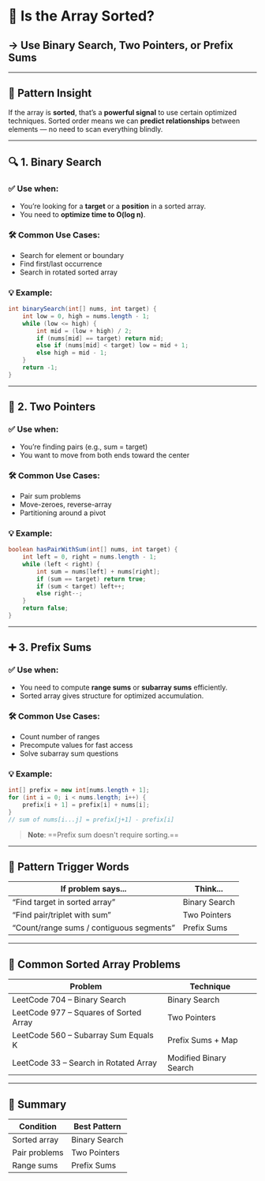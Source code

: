 
# 🔎 Is the Array Sorted?

## → Use **Binary Search**, **Two Pointers**, or **Prefix Sums**

---

## 🧠 Pattern Insight

If the array is **sorted**, that’s a **powerful signal** to use certain optimized techniques.
Sorted order means we can **predict relationships** between elements — no need to scan everything blindly.

---

## 🔍 1. **Binary Search**

### ✅ Use when:

* You’re looking for a **target** or a **position** in a sorted array.
* You need to **optimize time to O(log n)**.

### 🛠 Common Use Cases:

* Search for element or boundary
* Find first/last occurrence
* Search in rotated sorted array

### 💡 Example:

```java
int binarySearch(int[] nums, int target) {
    int low = 0, high = nums.length - 1;
    while (low <= high) {
        int mid = (low + high) / 2;
        if (nums[mid] == target) return mid;
        else if (nums[mid] < target) low = mid + 1;
        else high = mid - 1;
    }
    return -1;
}
```

---

## 👥 2. **Two Pointers**

### ✅ Use when:

* You’re finding pairs (e.g., sum = target)
* You want to move from both ends toward the center

### 🛠 Common Use Cases:

* Pair sum problems
* Move-zeroes, reverse-array
* Partitioning around a pivot

### 💡 Example:

```java
boolean hasPairWithSum(int[] nums, int target) {
    int left = 0, right = nums.length - 1;
    while (left < right) {
        int sum = nums[left] + nums[right];
        if (sum == target) return true;
        if (sum < target) left++;
        else right--;
    }
    return false;
}
```

---

## ➕ 3. **Prefix Sums**

### ✅ Use when:

* You need to compute **range sums** or **subarray sums** efficiently.
* Sorted array gives structure for optimized accumulation.

### 🛠 Common Use Cases:

* Count number of ranges
* Precompute values for fast access
* Solve subarray sum questions

### 💡 Example:

```java
int[] prefix = new int[nums.length + 1];
for (int i = 0; i < nums.length; i++) {
    prefix[i + 1] = prefix[i] + nums[i];
}
// sum of nums[i...j] = prefix[j+1] - prefix[i]
```

> __Note__: ==Prefix sum doesn't require sorting.==

---

## 🎯 Pattern Trigger Words

| If problem says...                       | Think...      |
| ---------------------------------------- | ------------- |
| “Find target in sorted array”            | Binary Search |
| “Find pair/triplet with sum”             | Two Pointers  |
| “Count/range sums / contiguous segments” | Prefix Sums   |

---

## 📘 Common Sorted Array Problems

| Problem                                | Technique              |
| -------------------------------------- | ---------------------- |
| LeetCode 704 – Binary Search           | Binary Search          |
| LeetCode 977 – Squares of Sorted Array | Two Pointers           |
| LeetCode 560 – Subarray Sum Equals K   | Prefix Sums + Map      |
| LeetCode 33 – Search in Rotated Array  | Modified Binary Search |

---

## 🧠 Summary

| Condition     | Best Pattern  |
| ------------- | ------------- |
| Sorted array  | Binary Search |
| Pair problems | Two Pointers  |
| Range sums    | Prefix Sums   |

